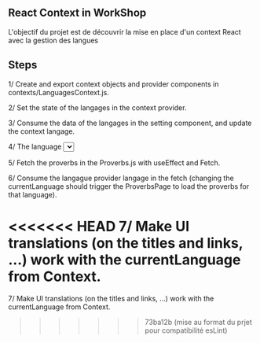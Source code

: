 ## React Context in WorkShop
L'objectif du projet est de découvrir la mise en place d'un context React avec la gestion des langues

## Steps
1/ Create and export context objects and provider components in contexts/LanguagesContext.js.

2/ Set the state of the langages in the context provider.

3/ Consume the data of the langages in the setting component, and update the context langage.

4/ The language <select /> should have the currentLanguage selected by default (defaultValue).

5/ Fetch the proverbs in the Proverbs.js with useEffect and Fetch.

6/ Consume the langague provider langage in the fetch (changing the currentLanguage should trigger the ProverbsPage to load the proverbs for that language).

<<<<<<< HEAD
7/ Make UI translations (on the titles and links, ...) work with the currentLanguage from Context.
=======
7/ Make UI translations (on the titles and links, ...) work with the currentLanguage from Context.
>>>>>>> 73ba12b (mise au format du prjet pour compatibilité esLint)
